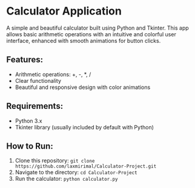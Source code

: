 # Calculator Application

A simple and beautiful calculator built using Python and Tkinter. This app allows basic arithmetic operations with an intuitive and colorful user interface, enhanced with smooth animations for button clicks.

## Features:
- Arithmetic operations: +, -, *, /
- Clear functionality
- Beautiful and responsive design with color animations

## Requirements:
- Python 3.x
- Tkinter library (usually included by default with Python)

## How to Run:
1. Clone this repository: `git clone https://github.com/laxmirimal/Calculator-Project.git`
2. Navigate to the directory: `cd Calculator-Project`
3. Run the calculator: `python calculator.py`
